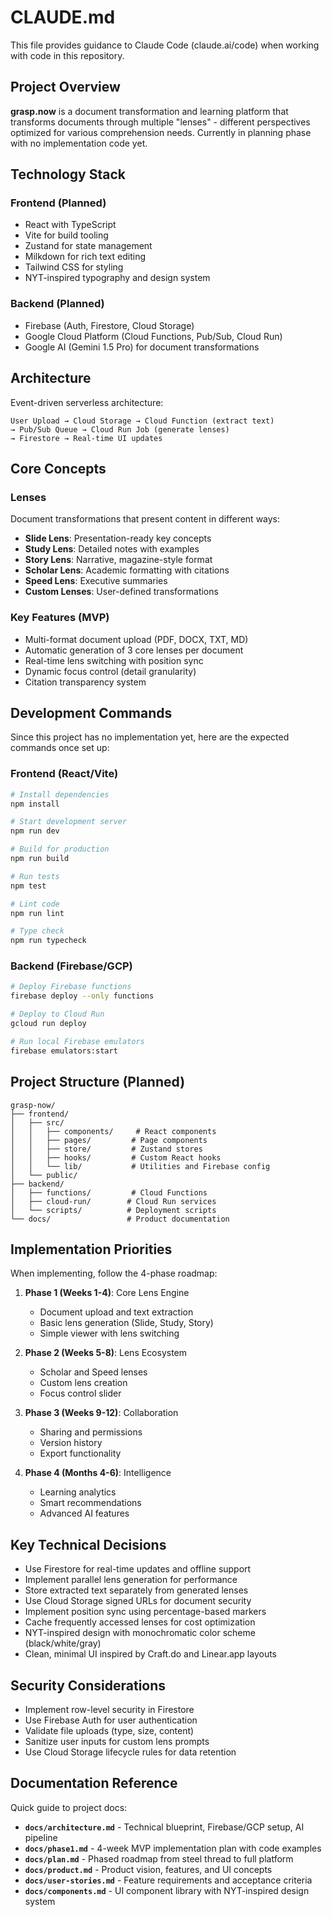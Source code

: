 # CLAUDE.md

This file provides guidance to Claude Code (claude.ai/code) when working with code in this repository.

## Project Overview

**grasp.now** is a document transformation and learning platform that transforms documents through multiple "lenses" - different perspectives optimized for various comprehension needs. Currently in planning phase with no implementation code yet.

## Technology Stack

### Frontend (Planned)
- React with TypeScript
- Vite for build tooling
- Zustand for state management
- Milkdown for rich text editing
- Tailwind CSS for styling
- NYT-inspired typography and design system

### Backend (Planned)
- Firebase (Auth, Firestore, Cloud Storage)
- Google Cloud Platform (Cloud Functions, Pub/Sub, Cloud Run)
- Google AI (Gemini 1.5 Pro) for document transformations

## Architecture

Event-driven serverless architecture:
```
User Upload → Cloud Storage → Cloud Function (extract text) 
→ Pub/Sub Queue → Cloud Run Job (generate lenses) 
→ Firestore → Real-time UI updates
```

## Core Concepts

### Lenses
Document transformations that present content in different ways:
- **Slide Lens**: Presentation-ready key concepts
- **Study Lens**: Detailed notes with examples  
- **Story Lens**: Narrative, magazine-style format
- **Scholar Lens**: Academic formatting with citations
- **Speed Lens**: Executive summaries
- **Custom Lenses**: User-defined transformations

### Key Features (MVP)
- Multi-format document upload (PDF, DOCX, TXT, MD)
- Automatic generation of 3 core lenses per document
- Real-time lens switching with position sync
- Dynamic focus control (detail granularity)
- Citation transparency system

## Development Commands

Since this project has no implementation yet, here are the expected commands once set up:

### Frontend (React/Vite)
```bash
# Install dependencies
npm install

# Start development server
npm run dev

# Build for production
npm run build

# Run tests
npm test

# Lint code
npm run lint

# Type check
npm run typecheck
```

### Backend (Firebase/GCP)
```bash
# Deploy Firebase functions
firebase deploy --only functions

# Deploy to Cloud Run
gcloud run deploy

# Run local Firebase emulators
firebase emulators:start
```

## Project Structure (Planned)

```
grasp-now/
├── frontend/
│   ├── src/
│   │   ├── components/     # React components
│   │   ├── pages/         # Page components
│   │   ├── store/         # Zustand stores
│   │   ├── hooks/         # Custom React hooks
│   │   └── lib/           # Utilities and Firebase config
│   └── public/
├── backend/
│   ├── functions/         # Cloud Functions
│   ├── cloud-run/        # Cloud Run services
│   └── scripts/          # Deployment scripts
└── docs/                 # Product documentation
```

## Implementation Priorities

When implementing, follow the 4-phase roadmap:

1. **Phase 1 (Weeks 1-4)**: Core Lens Engine
   - Document upload and text extraction
   - Basic lens generation (Slide, Study, Story)
   - Simple viewer with lens switching

2. **Phase 2 (Weeks 5-8)**: Lens Ecosystem  
   - Scholar and Speed lenses
   - Custom lens creation
   - Focus control slider

3. **Phase 3 (Weeks 9-12)**: Collaboration
   - Sharing and permissions
   - Version history
   - Export functionality

4. **Phase 4 (Months 4-6)**: Intelligence
   - Learning analytics
   - Smart recommendations
   - Advanced AI features

## Key Technical Decisions

- Use Firestore for real-time updates and offline support
- Implement parallel lens generation for performance
- Store extracted text separately from generated lenses
- Use Cloud Storage signed URLs for document security
- Implement position sync using percentage-based markers
- Cache frequently accessed lenses for cost optimization
- NYT-inspired design with monochromatic color scheme (black/white/gray)
- Clean, minimal UI inspired by Craft.do and Linear.app layouts

## Security Considerations

- Implement row-level security in Firestore
- Use Firebase Auth for user authentication
- Validate file uploads (type, size, content)
- Sanitize user inputs for custom lens prompts
- Use Cloud Storage lifecycle rules for data retention

## Documentation Reference

Quick guide to project docs:

- **`docs/architecture.md`** - Technical blueprint, Firebase/GCP setup, AI pipeline
- **`docs/phase1.md`** - 4-week MVP implementation plan with code examples
- **`docs/plan.md`** - Phased roadmap from steel thread to full platform
- **`docs/product.md`** - Product vision, features, and UI concepts
- **`docs/user-stories.md`** - Feature requirements and acceptance criteria
- **`docs/components.md`** - UI component library with NYT-inspired design system